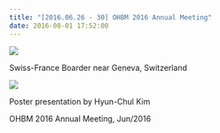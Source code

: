 ```yaml
---
title: "[2016.06.26 - 30] OHBM 2016 Annual Meeting"
date: 2016-08-01 17:52:00
---
```


![](20160626-30ohbm2016annualmeeting/OHBM.JPG)

Swiss-France Boarder near Geneva, Switzerland

![](20160626-30ohbm2016annualmeeting/IMG_6272.jpg)

Poster presentation by Hyun-Chul Kim 

OHBM 2016 Annual Meeting, Jun/2016

